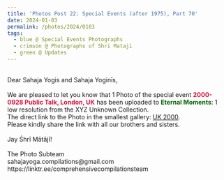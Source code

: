 ```yaml
---
title: 'Photos Post 22: Special Events (after 1975), Part 70'
date: 2024-01-03
permalink: /photos/2024/0103
tags:
  - blue @ Special Events Photographs
  - crimson @ Photographs of Shri Mataji
  - green @ Updates
---
```


<p>
<br>
Dear Sahaja Yogis and Sahaja Yoginīs,<br>
<br>
We are pleased to let you know that 1 Photo of the special event <font color="Crimson"><b>2000-0928 Public Talk, London, UK</b></font> has been uploaded to <font color="DarkGreen"><b>Eternal Moments</b></font>: 1 low resolution from the XYZ Unknown Collection.<br>
The direct link to the Photo in the smallest gallery: <a href="https://eternalmoments.smugmug.com/Countries/UK/2000">UK 2000</a>.<br> 
Please kindly share the link with all our brothers and sisters.<br>
<br>
Jay Śhrī Mātājī!<br>
<br>
The Photo Subteam<br>
sahajayoga.compilations@gmail.com<br>
https://linktr.ee/comprehensivecompilationsteam
</p>